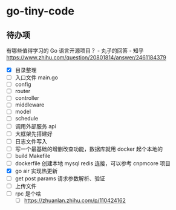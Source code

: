 # go-tiny-code

## 待办项

有哪些值得学习的 Go 语言开源项目？ - 丸子的回答 - 知乎
https://www.zhihu.com/question/20801814/answer/2461184379

- [x] 目录整理
- [ ] 入口文件 main.go
- [ ] config
- [ ] router
- [ ] controller
- [ ] middleware
- [ ] model
- [ ] schedule
- [ ] 调用外部服务 api
- [ ] 大框架先搭建好
- [ ] 日志文件写入
- [ ] 写一个最基础的增删改查功能，数据库就用 docker 起个本地的
- [ ] build Makefile
- [ ] dockerfile 创建本地 mysql redis 连接，可以参考 cnpmcore 项目
- [x] go air 实现热更新
- [ ] get post params 请求参数解析、验证
- [ ] 上传文件
- [ ] rpc 是个啥
  - [ ] https://zhuanlan.zhihu.com/p/110424162
